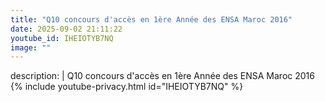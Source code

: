 ```yaml
---
title: "Q10 concours d'accès en 1ère Année des ENSA Maroc 2016"
date: 2025-09-02 21:11:22 
youtube_id: IHEIOTYB7NQ
image: ""
---
```

description: |
  Q10 concours d'accès en 1ère Année des ENSA Maroc 2016
{% include youtube-privacy.html id="IHEIOTYB7NQ" %}
